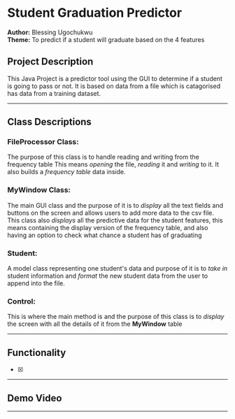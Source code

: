 # Student Graduation Predictor

**Author:** Blessing Ugochukwu  
**Theme:** To predict if a student will graduate based on the 4 features

## Project Description
This Java Project is a predictor tool using the GUI to determine if a student is going to pass or not.
It is based on data from a file which is catagorised has data from a training dataset.

---

## Class Descriptions

### FileProcessor Class:
The purpose of this class is to handle reading and writing from the frequency table
This means *opening* the file, *reading* it and *writing* to it. It also builds a *frequency table* data inside.

### MyWindow Class:
The main GUI class and the purpose of it is to *display* all the text fields and buttons on the screen and allows users to add more data to the csv file.
This class also *displays* all the predictive data for the student features, this means containing the display version of the frequency table, and also having an option to check what chance a student has of graduating

### Student:
A model class representing one student's data and purpose of it is to *take in* student information and *format* the new student data from the user to append into the file.


### Control:
This is where the main method is and the purpose of this class is to *display* the screen with all the details of it from the **MyWindow** table

---
## Functionality
- [x]

---

## Demo Video

---